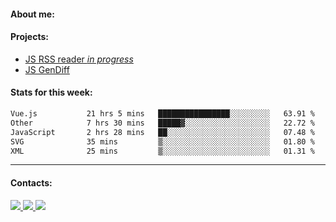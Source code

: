 #### About me:

#### Projects:
- [JS RSS reader *in progress*](https://github.com/GKoil/frontend-project-lvl3)
- [JS GenDiff](https://github.com/GKoil/GenDiff)

#### Stats for this week:
<!--START_SECTION:waka-->

```txt
Vue.js           21 hrs 5 mins   ████████████████░░░░░░░░░   63.91 %
Other            7 hrs 30 mins   █████▓░░░░░░░░░░░░░░░░░░░   22.72 %
JavaScript       2 hrs 28 mins   ██░░░░░░░░░░░░░░░░░░░░░░░   07.48 %
SVG              35 mins         ▒░░░░░░░░░░░░░░░░░░░░░░░░   01.80 %
XML              25 mins         ▒░░░░░░░░░░░░░░░░░░░░░░░░   01.31 %
```

<!--END_SECTION:waka-->
---
#### Contacts:

<a target='_blank' title='LinkedIn' href="https://www.linkedin.com/in/gkoil/">
  <img src="https://img.shields.io/badge/LinkedIn-0077B5?style=for-the-badge&logo=linkedin&logoColor=white" />
</a>
<a target='_blank' title='Telegram' href="https://t.me/gkoil">
  <img src="https://img.shields.io/badge/Telegram-2CA5E0?style=for-the-badge&logo=telegram&logoColor=white" />
</a>
<a target='_blank' title='Gmail' href="mailto: gk.grigorev@gmail.com">
  <img src="https://img.shields.io/badge/Gmail-D14836?style=for-the-badge&logo=gmail&logoColor=white" />
</a>


